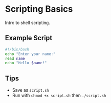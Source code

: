 # Scripting Basics

Intro to shell scripting.

## Example Script

```bash
#!/bin/bash
echo "Enter your name:"
read name
echo "Hello $name!"
```

## Tips

- Save as `script.sh`
- Run with `chmod +x script.sh` then `./script.sh`